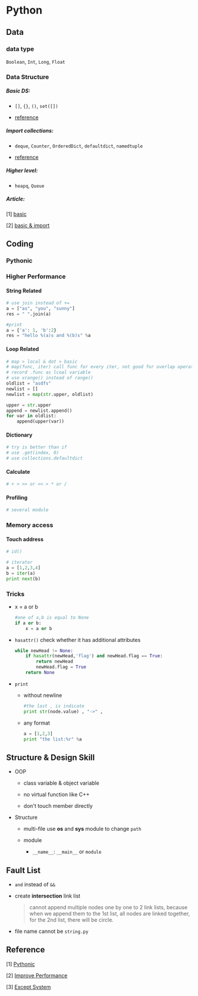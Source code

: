 # Python

## Data

### data type

`Boolean`, `Int`, `Long`, `Float`

### Data Structure

##### Basic DS:

* `[]`, `{}`, `()`, `set([])`

*  [reference](https://docs.python.org/2/tutorial/datastructures.html#)

##### Import collections:

* `deque`, `Counter`, `OrderedDict`, `defaultdict`, `namedtuple`

* [reference](https://docs.python.org/2/library/collections.html#collections.OrderedDict)

##### Higher level:

* `heapq`, `Queue`

##### Article:

[1] [basic](http://code.tutsplus.com/articles/advanced-python-data-structures--net-32748)

[2] [basic & import](http://www.informit.com/articles/article.aspx?p=1719315)

## Coding

### Pythonic

### Higher Performance

#### String Related

```py
# use join instead of +=
a = ["as", "you", "sunny"]
res = " ".join(a)

#print
a = {'a': 1, 'b':2}
res = "hello %(a)s and %(b)s" %a
```

#### Loop Related

```py
# map > local & dot > basic
# map(func, iter) call func for every iter, not good for overlap operation
# record .func as lcoal variable
# use xrange() instead of range()
oldlist = "asdfs"
newlist = []
newlist = map(str.upper, oldlist)

upper = str.upper
append = newlist.append()
for var in oldlist:
    append(upper(var))
```

#### Dictionary

```py
# try is better than if
# use .get(index, 0)
# use collections.defaultdict
```

#### Calculate

```py
# + > >> or << > * or /

```

#### Profiling

```py
# several module
```

### Memory access

#### Touch **address**

```py
# id()

# iterator
a = [1,2,3,4]
b = iter(a)
print next(b)
```

### Tricks

* x = a or b
    ```py
    #one of a,b is equal to None
    if a or b:
        x = a or b
    ```

* `hasattr()` check whether it has additional attributes
    ```py
    while newHead != None:
        if hasattr(newHead,'flag') and newHead.flag == True:
            return newHead
            newHead.flag = True
        return None
    ```

* `print`

    * without newline
        ```py
        #the last , is indicate
        print str(node.value) , "->" ,
        ```

    * any format
        ```py
        a = [1,2,3]
        print "the list:%r" %a
        ```

## Structure & Design Skill

* OOP

  * class variable & object variable

  * no virtual function like C++

  * don't touch member directly

* Structure

  * multi-file use **os** and **sys** module to change `path`

  * module
      * `__name__`: `__main__` or `module`


## Fault List

* `and` instead of `&&`

* create **intersection** link list

    > cannot append multiple nodes one by one to 2 link lists, because when we append them to the 1st list, all nodes are linked together, for the 2nd list, there will be circle.

* file name cannot be `string.py`

## Reference

[1] [Pythonic](https://www.python.org/dev/peps/pep-0008/#indentation)

[2] [Improve Performance](https://wiki.python.org/moin/PythonSpeed/PerformanceTips)

[3] [Except System](https://docs.python.org/2/tutorial/errors.html)
